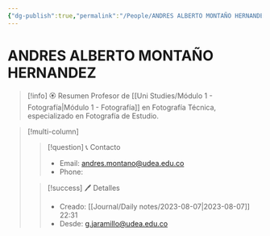 ```yaml
---
{"dg-publish":true,"permalink":"/People/ANDRES ALBERTO MONTAÑO HERNANDEZ/","title":"ANDRES ALBERTO MONTAÑO HERNANDEZ","tags":["NoteType/Person"],"updated":"2023-10-25T22:29:44.913-05:00"}
---
```



# ANDRES ALBERTO MONTAÑO HERNANDEZ

> [!info] 🏵️ Resumen
> Profesor de [[Uni Studies/Módulo 1 - Fotografía\|Módulo 1 - Fotografía]] en Fotografía Técnica, especializado en Fotografía de Estudio.

> [!multi-column]
> 
> > [!question] 📞 Contacto
> > - Email: andres.montano@udea.edu.co 
> > - Phone:  
> 
> > [!success] 🖊️ Detalles
> > - Creado: [[Journal/Daily notes/2023-08-07\|2023-08-07]] 22:31
> > - Desde: g.jaramillo@udea.edu.co  
